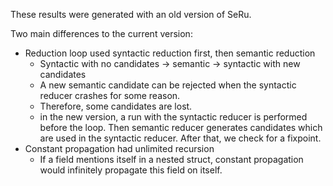 These results were generated with an old version of SeRu.

Two main differences to the current version:

- Reduction loop used syntactic reduction first, then semantic reduction
    - Syntactic with no candidates -> semantic -> syntactic with new candidates
    - A new semantic candidate can be rejected when the syntactic reducer crashes for some reason.
    - Therefore, some candidates are lost.
    - in the new version, a run with the syntactic reducer is performed before the loop. Then semantic reducer generates
      candidates which are used in the syntactic reducer. After that, we check for a fixpoint.
- Constant propagation had unlimited recursion
  - If a field mentions itself in a nested struct, constant propagation would infinitely propagate this field on itself.
